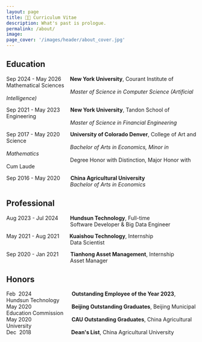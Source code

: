 ```yaml
---
layout: page
title: 👨‍💻 Curriculum Vitae
description: What's past is prologue.
permalink: /about/
image: 
page_cover: '/images/header/about_cover.jpg'
---
```


## **Education**

Sep 2024 - May 2026&nbsp;&nbsp;&nbsp;&nbsp;&nbsp;&nbsp;**New York University**, Courant Institute of Mathematical Sciences <br>
&nbsp;&nbsp;&nbsp;&nbsp;&nbsp;&nbsp;&nbsp;&nbsp;&nbsp;&nbsp;&nbsp;&nbsp;&nbsp;&nbsp;&nbsp;&nbsp;&nbsp;&nbsp;&nbsp;&nbsp;&nbsp;&nbsp;&nbsp;&nbsp;&nbsp;&nbsp;&nbsp;&nbsp;&nbsp;&nbsp;&nbsp;&nbsp;&nbsp;&nbsp;&nbsp;&nbsp;&nbsp;&nbsp;&nbsp;&nbsp;&nbsp;&nbsp;&nbsp;*Master of Science in Computer Science (Artificial Intelligence)* <br>

Sep 2021 - May 2023&nbsp;&nbsp;&nbsp;&nbsp;&nbsp;&nbsp;&nbsp;**New York University**, Tandon School of Engineering <br>
&nbsp;&nbsp;&nbsp;&nbsp;&nbsp;&nbsp;&nbsp;&nbsp;&nbsp;&nbsp;&nbsp;&nbsp;&nbsp;&nbsp;&nbsp;&nbsp;&nbsp;&nbsp;&nbsp;&nbsp;&nbsp;&nbsp;&nbsp;&nbsp;&nbsp;&nbsp;&nbsp;&nbsp;&nbsp;&nbsp;&nbsp;&nbsp;&nbsp;&nbsp;&nbsp;&nbsp;&nbsp;&nbsp;&nbsp;&nbsp;&nbsp;&nbsp;&nbsp;*Master of Science in Financial Engineering*

Sep 2017 - May 2020&nbsp;&nbsp;&nbsp;&nbsp;&nbsp;&nbsp;&nbsp;**University of Colorado Denver**, College of Art and Science <br>
&nbsp;&nbsp;&nbsp;&nbsp;&nbsp;&nbsp;&nbsp;&nbsp;&nbsp;&nbsp;&nbsp;&nbsp;&nbsp;&nbsp;&nbsp;&nbsp;&nbsp;&nbsp;&nbsp;&nbsp;&nbsp;&nbsp;&nbsp;&nbsp;&nbsp;&nbsp;&nbsp;&nbsp;&nbsp;&nbsp;&nbsp;&nbsp;&nbsp;&nbsp;&nbsp;&nbsp;&nbsp;&nbsp;&nbsp;&nbsp;&nbsp;&nbsp;&nbsp;*Bachelor of Arts in Economics, Minor in Mathematics* <br>
&nbsp;&nbsp;&nbsp;&nbsp;&nbsp;&nbsp;&nbsp;&nbsp;&nbsp;&nbsp;&nbsp;&nbsp;&nbsp;&nbsp;&nbsp;&nbsp;&nbsp;&nbsp;&nbsp;&nbsp;&nbsp;&nbsp;&nbsp;&nbsp;&nbsp;&nbsp;&nbsp;&nbsp;&nbsp;&nbsp;&nbsp;&nbsp;&nbsp;&nbsp;&nbsp;&nbsp;&nbsp;&nbsp;&nbsp;&nbsp;&nbsp;&nbsp;&nbsp;Degree Honor with Distinction, Major Honor with Cum Laude

Sep 2016 - May 2020&nbsp;&nbsp;&nbsp;&nbsp;&nbsp;&nbsp;&nbsp;**China Agricultural University** <br>
&nbsp;&nbsp;&nbsp;&nbsp;&nbsp;&nbsp;&nbsp;&nbsp;&nbsp;&nbsp;&nbsp;&nbsp;&nbsp;&nbsp;&nbsp;&nbsp;&nbsp;&nbsp;&nbsp;&nbsp;&nbsp;&nbsp;&nbsp;&nbsp;&nbsp;&nbsp;&nbsp;&nbsp;&nbsp;&nbsp;&nbsp;&nbsp;&nbsp;&nbsp;&nbsp;&nbsp;&nbsp;&nbsp;&nbsp;&nbsp;&nbsp;&nbsp;&nbsp;*Bachelor of Arts in Economics*

## **Professional**
Aug 2023 - Jul 2024&nbsp;&nbsp;&nbsp;&nbsp;&nbsp;&nbsp;&nbsp;&nbsp;**Hundsun Technology**, Full-time <br>
&nbsp;&nbsp;&nbsp;&nbsp;&nbsp;&nbsp;&nbsp;&nbsp;&nbsp;&nbsp;&nbsp;&nbsp;&nbsp;&nbsp;&nbsp;&nbsp;&nbsp;&nbsp;&nbsp;&nbsp;&nbsp;&nbsp;&nbsp;&nbsp;&nbsp;&nbsp;&nbsp;&nbsp;&nbsp;&nbsp;&nbsp;&nbsp;&nbsp;&nbsp;&nbsp;&nbsp;&nbsp;&nbsp;&nbsp;&nbsp;&nbsp;&nbsp;&nbsp;Software Developer & Big Data Engineer

May 2021 - Aug 2021&nbsp;&nbsp;&nbsp;&nbsp;&nbsp;&nbsp;&nbsp;**Kuaishou Technology**, Internship <br>
&nbsp;&nbsp;&nbsp;&nbsp;&nbsp;&nbsp;&nbsp;&nbsp;&nbsp;&nbsp;&nbsp;&nbsp;&nbsp;&nbsp;&nbsp;&nbsp;&nbsp;&nbsp;&nbsp;&nbsp;&nbsp;&nbsp;&nbsp;&nbsp;&nbsp;&nbsp;&nbsp;&nbsp;&nbsp;&nbsp;&nbsp;&nbsp;&nbsp;&nbsp;&nbsp;&nbsp;&nbsp;&nbsp;&nbsp;&nbsp;&nbsp;&nbsp;&nbsp;Data Scientist

Sep 2020 - Jan 2021&nbsp;&nbsp;&nbsp;&nbsp;&nbsp;&nbsp;&nbsp;&nbsp;**Tianhong Asset Management**, Internship <br>
&nbsp;&nbsp;&nbsp;&nbsp;&nbsp;&nbsp;&nbsp;&nbsp;&nbsp;&nbsp;&nbsp;&nbsp;&nbsp;&nbsp;&nbsp;&nbsp;&nbsp;&nbsp;&nbsp;&nbsp;&nbsp;&nbsp;&nbsp;&nbsp;&nbsp;&nbsp;&nbsp;&nbsp;&nbsp;&nbsp;&nbsp;&nbsp;&nbsp;&nbsp;&nbsp;&nbsp;&nbsp;&nbsp;&nbsp;&nbsp;&nbsp;&nbsp;&nbsp;Asset Manager

## **Honors**
Feb &nbsp;2024&nbsp;&nbsp;&nbsp;&nbsp;&nbsp;&nbsp;&nbsp;&nbsp;&nbsp;&nbsp;&nbsp;&nbsp;&nbsp;&nbsp;&nbsp;&nbsp;&nbsp;&nbsp;&nbsp;&nbsp;&nbsp;&nbsp;&nbsp;&nbsp;&nbsp;&nbsp;&nbsp;**Outstanding Employee of the Year 2023**, Hundsun Technology<br>
May 2020&nbsp;&nbsp;&nbsp;&nbsp;&nbsp;&nbsp;&nbsp;&nbsp;&nbsp;&nbsp;&nbsp;&nbsp;&nbsp;&nbsp;&nbsp;&nbsp;&nbsp;&nbsp;&nbsp;&nbsp;&nbsp;&nbsp;&nbsp;&nbsp;&nbsp;&nbsp;&nbsp;**Beijing Outstanding Graduates**, Beijing Municipal Education Commission<br>
May 2020&nbsp;&nbsp;&nbsp;&nbsp;&nbsp;&nbsp;&nbsp;&nbsp;&nbsp;&nbsp;&nbsp;&nbsp;&nbsp;&nbsp;&nbsp;&nbsp;&nbsp;&nbsp;&nbsp;&nbsp;&nbsp;&nbsp;&nbsp;&nbsp;&nbsp;&nbsp;&nbsp;**CAU Outstanding Graduates**, China Agricultural University<br>
Dec &nbsp;2018&nbsp;&nbsp;&nbsp;&nbsp;&nbsp;&nbsp;&nbsp;&nbsp;&nbsp;&nbsp;&nbsp;&nbsp;&nbsp;&nbsp;&nbsp;&nbsp;&nbsp;&nbsp;&nbsp;&nbsp;&nbsp;&nbsp;&nbsp;&nbsp;&nbsp;&nbsp;&nbsp;**Dean's List**, China Agricultural University<br>